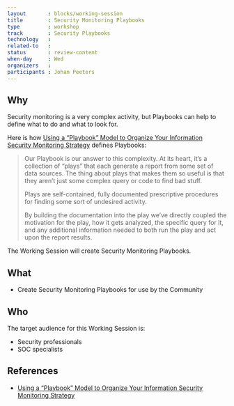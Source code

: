 ```yaml
---
layout       : blocks/working-session
title        : Security Monitoring Playbooks
type         : workshop
track        : Security Playbooks
technology   :
related-to   :
status       : review-content
when-day     : Wed
organizers   :
participants : Johan Peeters
---
```


## Why

Security monitoring is a very complex activity, but Playbooks can help to define what to do and what to look for.

Here is how [Using a “Playbook” Model to Organize Your Information Security Monitoring Strategy](http://blogs.cisco.com/security/using-a-playbook-model-to-organize-your-information-security-monitoring-strategy)
    defines Playbooks:

> Our Playbook is our answer to this complexity. At its heart, it’s a collection of “plays” that each generate a report from some set of data sources. The thing about plays that makes them so useful is that they aren’t just some complex query or code to find bad stuff.
>
> Plays are self-contained, fully documented prescriptive procedures for finding some sort of undesired activity.
>
> By building the documentation into the play we’ve directly coupled the motivation for the play, how it gets analyzed, the specific query for it, and any additional information needed to both run the play and act upon the report results.

The Working Session will create Security Monitoring Playbooks.

## What

 - Create Security Monitoring Playbooks for use by the Community

## Who

The target audience for this Working Session is:

 - Security professionals
 - SOC specialists

## References

 - [Using a “Playbook” Model to Organize Your Information Security Monitoring Strategy](http://blogs.cisco.com/security/using-a-playbook-model-to-organize-your-information-security-monitoring-strategy)
